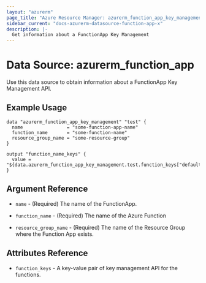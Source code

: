 ```yaml
---
layout: "azurerm"
page_title: "Azure Resource Manager: azurerm_function_app_key_management"
sidebar_current: "docs-azurerm-datasource-function-app-x"
description: |-
  Get information about a FunctionApp Key Management
---
```


# Data Source: azurerm_function_app

Use this data source to obtain information about a FunctionApp Key Management API.

## Example Usage

```hcl
data "azurerm_function_app_key_management" "test" {
  name                = "some-function-app-name"
  function_name       = "some-function-name"
  resource_group_name = "some-resource-group"
}

output "function_name_keys" {
  value = "${data.azurerm_function_app_key_management.test.function_keys["default"]}"
}
```

## Argument Reference

* `name` - (Required) The name of the FunctionApp.

* `function_name` - (Required) The name of the Azure Function 

* `resource_group_name` - (Required) The name of the Resource Group where the Function App exists.

## Attributes Reference

* `function_keys` - A key-value pair of key management API for the functions.

